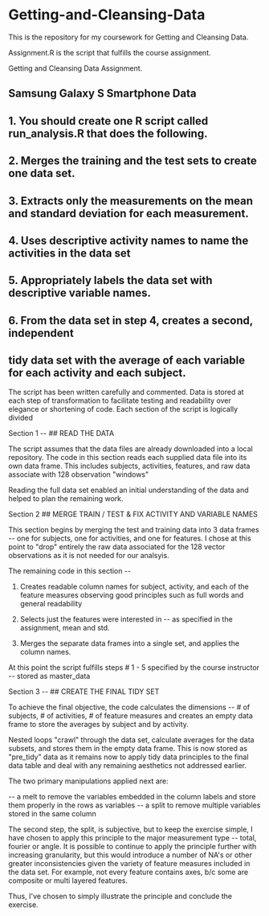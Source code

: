 Getting-and-Cleansing-Data
==========================

This is the repository for my coursework for Getting and Cleansing Data.

Assignment.R is the script that fulfills the course assignment.

Getting and Cleansing Data Assignment.

## Samsung Galaxy S Smartphone Data

## 1. You should create one R script called run_analysis.R that does the following. 
## 2. Merges the training and the test sets to create one data set.
## 3. Extracts only the measurements on the mean and standard deviation for each measurement. 
## 4. Uses descriptive activity names to name the activities in the data set
## 5. Appropriately labels the data set with descriptive variable names. 
## 6. From the data set in step 4, creates a second, independent 
##    tidy data set with the average of each variable for each activity and each subject.

The script has been written carefully and commented.
Data is stored at each step of transformation to facilitate testing and readability over elegance or shortening of code.
Each section of the script is logically divided

Section 1 -- ## READ THE DATA

The script assumes that the data files are already downloaded into a local repository.
The code in this section reads each supplied data file into its own data frame.
This includes subjects, activities, features, and raw data associate with 128 observation "windows"

Reading the full data set enabled an initial understanding of the data and helped to plan the remaining work.


Section 2 ## MERGE TRAIN / TEST & FIX ACTIVITY AND VARIABLE NAMES

This section begins by merging the test and training data into 3 data frames -- one for subjects, one for activities, and one
for features.  I chose at this point to "drop" entirely the raw data associated for the 128 vector observations 
as it is not needed for our analsyis.

The remaining code in this section  --

1) Creates readable column names for subject, activity, and each of the feature measures
    observing good principles such as full words and general readability

2) Selects just the features were interested in -- as specified in the assignment, mean and std.

3) Merges the separate data frames into a single set, and applies the column names.

At this point the script fulfills steps # 1 - 5 specified by the course instructor  -- stored as master_data


Section 3 -- ## CREATE THE FINAL TIDY SET

To achieve the final objective, the code calculates the dimensions -- # of subjects, # of activities, # of feature measures
and creates an empty data frame to store the averages by subject and by activity.

Nested loops "crawl" through the data set, calculate averages for the data subsets, and stores them in the empty data frame.
This is now stored as "pre_tidy" data as it remains now to apply tidy data principles to the final data table
and deal with any remaining aesthetics not addressed earlier.

The two primary manipulations applied next are:

-- a melt to remove the variables embedded in the column labels and store them properly in the rows as variables
-- a split to remove multiple variables stored in the same column

The second step, the split, is  subjective, but to keep the exercise simple, I have chosen to apply this principle 
to the major measurement type -- total, fourier or angle.  It is possible to continue to apply the principle further with increasing
granularity, but this would introduce a number of NA's or  other greater inconsistencies given the variety of feature measures 
included in the data set.  For example, not every feature contains axes, b/c some are composite or multi layered features.  

Thus, I've chosen to simply illustrate the principle and conclude the exercise.  








